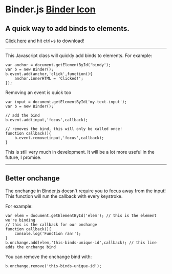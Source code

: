 Binder.js [Binder Icon](http://wackywalrus.github.io/img/folder.png)
======
A quick way to add binds to elements. 
------------------------------------
[Click here](https://raw.githubusercontent.com/WackyWalrus/Binder.js/master/Binder.js) and hit ctrl+s to download!
* * *

This Javascript class will quickly add binds to elements.
For example:

    var anchor = document.getElementById('bindy');
    var b = new Binder();
    b.event.add(anchor,'click',function(){
        anchor.innerHTML = 'Clicked!';
    });

Removing an event is quick too

    var input = document.getElementById('my-text-input');
    var b = new Binder();

    // add the bind
    b.event.add(input,'focus',callback);

    // removes the bind, this will only be called once!
    function callback(){
    	b.event.remove(input,'focus',callback);
    }

This is still very much in development. It will be a lot more useful in the future, I promise.
* * *
Better onchange
--------------
The onchange in Binder.js doesn't require you to focus away from the input! This function will run the callback with every keystroke.

For example:

	var elem = document.getElementById('elem'); // this is the element we're binding
    // this is the callback for our onchange
    function callback(){
        console.log('Function ran!');
    }
	b.onchange.add(elem,'this-binds-unique-id',callback); // this line adds the onchange bind

You can remove the onchange bind with:

    b.onchange.remove('this-binds-unique-id');